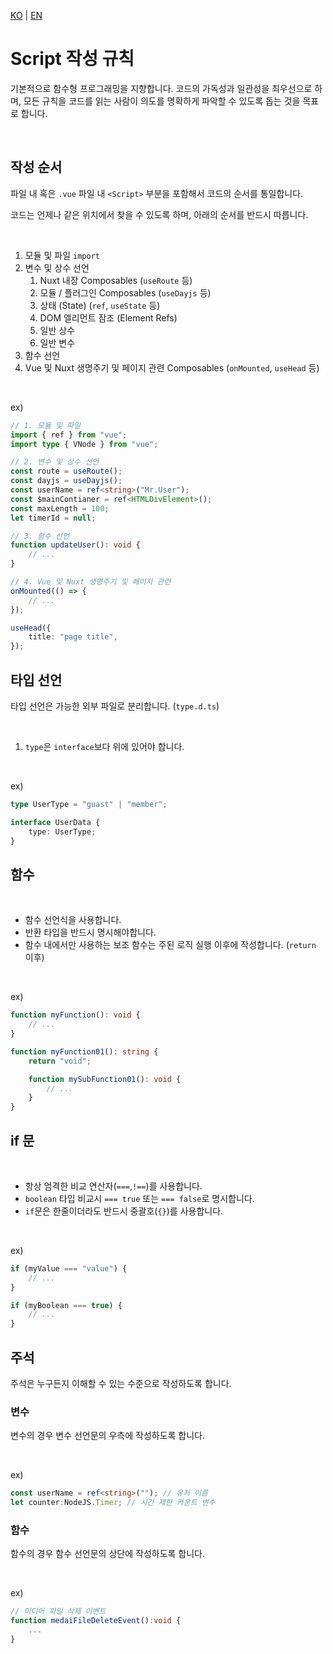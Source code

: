 [KO](./script_ko.md) | [EN](./script_en.md)

# Script 작성 규칙

기본적으로 함수형 프로그래밍을 지향합니다. 코드의 가독성과 일관성을 최우선으로 하며, 모든 규칙을 코드를 읽는 사람이 의도를 명확하게 파악할 수 있도록 돕는 것을 목표로 합니다.

<br>

## 작성 순서

파일 내 혹은 `.vue` 파일 내 `<Script>` 부분을 포함해서 코드의 순서를 통일합니다.

코드는 언제나 같은 위치에서 찾을 수 있도록 하며, 아래의 순서를 반드시 따릅니다.

<br>

1. 모듈 및 파일 `import`
2. 변수 및 상수 선언
    1. Nuxt 내장 Composables (`useRoute` 등)
    2. 모듈 / 플러그인 Composables (`useDayjs` 등)
    3. 상태 (State) (`ref`, `useState` 등)
    4. DOM 엘리먼트 잠조 (Element Refs)
    5. 일반 상수
    6. 일반 변수
3. 함수 선언
4. Vue 및 Nuxt 생명주기 및 페이지 관련 Composables (`onMounted`, `useHead` 등)

<br>

ex)

```ts
// 1. 모듈 및 파일
import { ref } from "vue";
import type { VNode } from "vue";

// 2. 변수 및 상수 선언
const route = useRoute();
const dayjs = useDayjs();
const userName = ref<string>("Mr.User");
const $mainContianer = ref<HTMLDivElement>();
const maxLength = 100;
let timerId = null;

// 3. 함수 선언
function updateUser(): void {
    // ...
}

// 4. Vue 및 Nuxt 생명주기 및 페이지 관련
onMounted(() => {
    // ...
});

useHead({
    title: "page title",
});
```

## 타입 선언

타입 선언은 가능한 외부 파일로 분리합니다. (`type.d.ts`)

<br>

1. `type`은 `interface`보다 위에 있어야 합니다.

<br>

ex)

```ts
type UserType = "guast" | "member";

interface UserData {
    type: UserType;
}
```

## 함수

<br>

-   함수 선언식을 사용합니다.
-   반환 타입을 반드시 명시해야합니다.
-   함수 내에서만 사용하는 보조 함수는 주된 로직 실행 이후에 작성합니다. (`return` 이후)

<br>

ex)

```ts
function myFunction(): void {
    // ...
}

function myFunction01(): string {
    return "void";

    function mySubFunction01(): void {
        // ...
    }
}
```

## if 문

<br>

-   항상 엄격한 비교 연산자(`===`,`!==`)를 사용합니다.
-   `boolean` 타입 비교시 `=== true` 또는 `=== false`로 명시합니다.
-   `if`문은 한줄이더라도 반드시 중괄호(`{}`)를 사용합니다.

<br>

ex)

```ts
if (myValue === "value") {
    // ...
}

if (myBoolean === true) {
    // ...
}
```

## 주석

주석은 누구든지 이해할 수 있는 수준으로 작성하도록 합니다.

### 변수

변수의 경우 변수 선언문의 우측에 작성하도록 합니다.

<br>

ex)

```ts
const userName = ref<string>(""); // 유저 이름
let counter:NodeJS.Timer; // 시간 제한 카운트 변수
```

### 함수

함수의 경우 함수 선언문의 상단에 작성하도록 합니다.

<br>

ex)

```ts
// 미디어 파일 삭제 이벤트
function medaiFileDeleteEvent():void {
    ...
}
```
